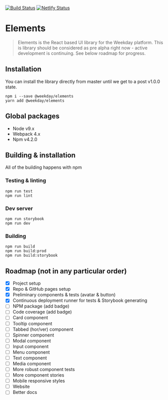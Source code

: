 [![Build Status](https://travis-ci.org/getweekday/elements.svg?branch=master)](https://travis-ci.org/getweekday/elements)
[![Netlify Status](https://api.netlify.com/api/v1/badges/6d8f92d2-41a4-4e14-9a5e-22e9a1230853/deploy-status)](https://app.netlify.com/sites/weekday-elements/deploys)

# Elements
> Elements is the React based UI library for the Weekday platform. This is library should be considered as pre alpha right now - active development is continuing. See below roadmap for progress.

## Installation
You can install the library directly from master until we get to a post v1.0.0 state.
```
npm i --save @weekday/elements
yarn add @weekday/elements
```

## Global packages
- Node v9.x
- Webpack 4.x
- Npm v4.2.0

## Building & installation
All of the building happens with npm

### Testing & linting
```
npm run test
npm run lint
```
### Dev server
```
npm run storybook
npm run dev
```

### Building
```
npm run build
npm run build:prod
npm run build:storybook
```

## Roadmap (not in any particular order)
- [x] Project setup
- [x] Repo & GitHub pages setup
- [x] Preliminary components & tests (avatar & button)
- [x] Continuous deployment runner for tests & Storybook generating
- [ ] NPM package (add badge)
- [ ] Code coverage (add badge)
- [ ] Card component
- [ ] Tooltip component
- [ ] Tabbed (hor/ver) component
- [ ] Spinner component
- [ ] Modal component
- [ ] Input component
- [ ] Menu component
- [ ] Text component
- [ ] Media component
- [ ] More robust component tests
- [ ] More component stories
- [ ] Mobile responsive styles
- [ ] Website
- [ ] Better docs
